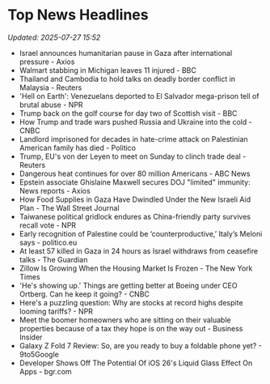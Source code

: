# Top News Headlines

_Updated: 2025-07-27 15:52_

- Israel announces humanitarian pause in Gaza after international pressure - Axios
- Walmart stabbing in Michigan leaves 11 injured - BBC
- Thailand and Cambodia to hold talks on deadly border conflict in Malaysia - Reuters
- 'Hell on Earth': Venezuelans deported to El Salvador mega-prison tell of brutal abuse - NPR
- Trump back on the golf course for day two of Scottish visit - BBC
- How Trump and trade wars pushed Russia and Ukraine into the cold - CNBC
- Landlord imprisoned for decades in hate-crime attack on Palestinian American family has died - Politico
- Trump, EU's von der Leyen to meet on Sunday to clinch trade deal - Reuters
- Dangerous heat continues for over 80 million Americans - ABC News
- Epstein associate Ghislaine Maxwell secures DOJ "limited" immunity: News reports - Axios
- How Food Supplies in Gaza Have Dwindled Under the New Israeli Aid Plan - The Wall Street Journal
- Taiwanese political gridlock endures as China-friendly party survives recall vote - NPR
- Early recognition of Palestine could be ‘counterproductive,’ Italy’s Meloni says - politico.eu
- At least 57 killed in Gaza in 24 hours as Israel withdraws from ceasefire talks - The Guardian
- Zillow Is Growing When the Housing Market Is Frozen - The New York Times
- 'He's showing up.' Things are getting better at Boeing under CEO Ortberg. Can he keep it going? - CNBC
- Here's a puzzling question: Why are stocks at record highs despite looming tariffs? - NPR
- Meet the boomer homeowners who are sitting on their valuable properties because of a tax they hope is on the way out - Business Insider
- Galaxy Z Fold 7 Review: So, are you ready to buy a foldable phone yet? - 9to5Google
- Developer Shows Off The Potential Of iOS 26's Liquid Glass Effect On Apps - bgr.com